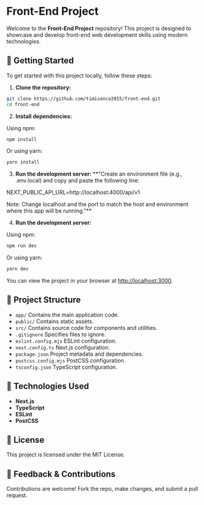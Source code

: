 # Front-End Project

Welcome to the **Front-End Project** repository! This project is designed to showcase and develop front-end web development skills using modern technologies.

## 🚀 Getting Started

To get started with this project locally, follow these steps:

1. **Clone the repository:**

```bash
git clone https://github.com/timisenco2015/front-end.git
cd front-end
```

2. **Install dependencies:**

Using npm:

```bash
npm install
```

Or using yarn:

```bash
yarn install
```
3. **Run the development server:**
 **"Create an environment file (e.g., .env.local) and copy and paste the following line:

NEXT_PUBLIC_API_URL=http://localhost:4000/api/v1


Note: Change localhost and the port to match the host and environment where this app will be running."**

4. **Run the development server:**

Using npm:

```bash
npm run dev
```

Or using yarn:

```bash
yarn dev
```

You can view the project in your browser at [http://localhost:3000](http://localhost:3000).

## 📂 Project Structure

- `app/` Contains the main application code.
- `public/` Contains static assets.
- `src/` Contains source code for components and utilities.
- `.gitignore` Specifies files to ignore.
- `eslint.config.mjs` ESLint configuration.
- `next.config.ts` Next.js configuration.
- `package.json` Project metadata and dependencies.
- `postcss.config.mjs` PostCSS configuration.
- `tsconfig.json` TypeScript configuration.

## 🔧 Technologies Used

- **Next.js**
- **TypeScript**
- **ESLint**
- **PostCSS**

## 📄 License

This project is licensed under the MIT License.

## 💬 Feedback & Contributions

Contributions are welcome! Fork the repo, make changes, and submit a pull request.
